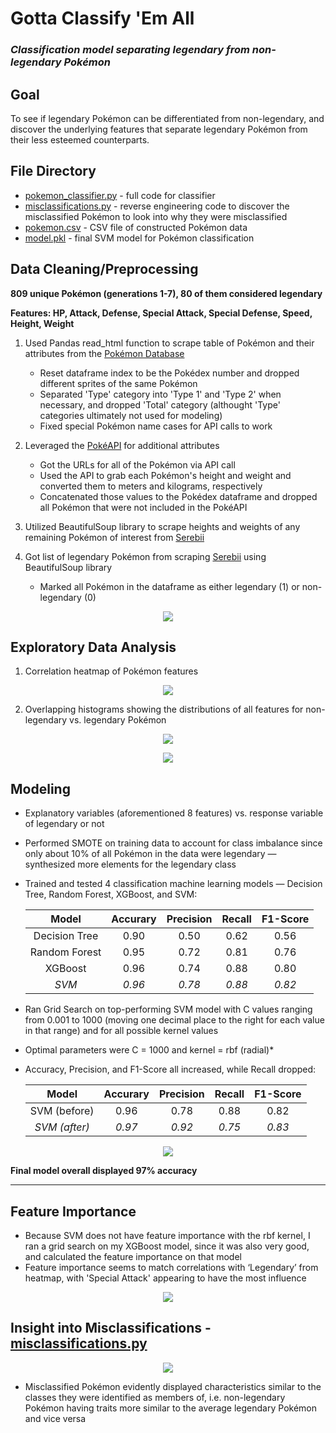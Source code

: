 # Gotta Classify 'Em All
### _Classification model separating legendary from non-legendary Pokémon_

## Goal
To see if legendary Pokémon can be differentiated from non-legendary, and discover the underlying features that separate legendary Pokémon from their less esteemed counterparts.

## File Directory
* [pokemon_classifier.py](https://github.com/ralterman/gotta_classify_em_all/blob/master/pokemon_classifier.py "pokemon_classifier.py File") - full code for classifier
* [misclassifications.py](https://github.com/ralterman/gotta_classify_em_all/blob/master/misclassifications.py "misclassifications File") - reverse engineering code to discover the misclassified Pokémon to look into why they were misclassified
* [pokemon.csv](https://github.com/ralterman/gotta_classify_em_all/blob/master/pokemon.csv "Pokémon CSV") - CSV file of constructed Pokémon data
* [model.pkl](https://github.com/ralterman/gotta_classify_em_all/blob/master/model.pkl "Final Model File") - final SVM model for Pokémon classification

## Data Cleaning/Preprocessing
__809 unique Pokémon (generations 1-7), 80 of them considered legendary__

__Features: HP, Attack, Defense, Special Attack, Special Defense, Speed, Height, Weight__
1. Used Pandas read_html function to scrape table of Pokémon and their attributes from the [Pokémon Database](https://pokemondb.net/pokedex/all "Pokémon Database")
   * Reset dataframe index to be the Pokédex number and dropped different sprites of the same Pokémon
   * Separated 'Type' category into 'Type 1' and 'Type 2' when necessary, and dropped 'Total' category (althought 'Type' categories            ultimately not used for modeling)
   * Fixed special Pokémon name cases for API calls to work
2. Leveraged the [PokéAPI](https://pokeapi.co/docs/v2.html "PokéAPI") for additional attributes
   * Got the URLs for all of the Pokémon via API call
   * Used the API to grab each Pokémon's height and weight and converted them to meters and kilograms, respectively
   * Concatenated those values to the Pokédex dataframe and dropped all Pokémon that were not included in the PokéAPI
3. Utilized BeautifulSoup library to scrape heights and weights of any remaining Pokémon of interest from [Serebii](https://www.serebii.net/pokemon/ "Serebii")

4. Got list of legendary Pokémon from scraping [Serebii](https://www.serebii.net/pokemon/legendary.shtml "Serebii Legendaries") using        BeautifulSoup library
   * Marked all Pokémon in the dataframe as either legendary (1) or non-legendary (0)

<p align="center"><img src="https://github.com/ralterman/pokemon_classifier/blob/master/images/data.png"></p>

## Exploratory Data Analysis
1. Correlation heatmap of Pokémon features
  <p align="center"><img src="https://github.com/ralterman/pokemon_classifier/blob/master/images/heatmap.png"></p>

2. Overlapping histograms showing the distributions of all features for non-legendary vs. legendary Pokémon
  <p align="center"><img src="https://github.com/ralterman/pokemon_classifier/blob/master/images/histograms1.png"></p>
  <p align="center"><img src="https://github.com/ralterman/pokemon_classifier/blob/master/images/histograms2.png"></p>

## Modeling
* Explanatory variables (aforementioned 8 features) vs. response variable of legendary or not
* Performed SMOTE on training data to account for class imbalance since only about 10% of all Pokémon in the data were legendary —           synthesized more elements for the legendary class
* Trained and tested 4 classification machine learning models — Decision Tree, Random Forest, XGBoost, and SVM:

    | Model         | Accurary | Precision | Recall | F1-Score |
    |:-------------:|:--------:|:---------:|:------:|:--------:|
    | Decision Tree | 0.90     | 0.50      | 0.62   | 0.56     |
    | Random Forest | 0.95     | 0.72      | 0.81   | 0.76     |
    | XGBoost       | 0.96     | 0.74      | 0.88   | 0.80     |
    | _SVM_         | _0.96_   | _0.78_    | _0.88_ | _0.82_   |


* Ran Grid Search on top-performing SVM model with C values ranging from 0.001 to 1000 (moving one decimal place to the right for each       value in that range) and for all possible kernel values
* Optimal parameters were C = 1000 and kernel = rbf (radial)*
* Accuracy, Precision, and F1-Score all increased, while Recall dropped:

    | Model         | Accurary | Precision | Recall | F1-Score |
    |:-------------:|:--------:|:---------:|:------:|:--------:|
    | SVM (before)  | 0.96     | 0.78      | 0.88   | 0.82     |
    | _SVM (after)_ | _0.97_   | _0.92_    | _0.75_ | _0.83_   |

<p align="center"><img src="https://github.com/ralterman/pokemon_classifier/blob/master/images/confusion_matrix.png"></p>

__Final model overall displayed 97% accuracy__

---

## Feature Importance
* Because SVM does not have feature importance with the rbf kernel, I ran a grid search on my XGBoost model, since it was also very good,   and calculated the feature importance on that model
* Feature importance seems to match correlations with ‘Legendary’ from heatmap, with 'Special Attack' appearing to have the most influence

<p align="center"><img src="https://github.com/ralterman/pokemon_classifier/blob/master/images/feature_importance.png"></p>

## Insight into Misclassifications - [misclassifications.py](https://github.com/ralterman/gotta_classify_em_all/blob/master/misclassifications.py "Misclassifications")

<p align="center"><img src="https://github.com/ralterman/pokemon_classifier/blob/master/images/misclassifications.png"></p>

* Misclassified Pokémon evidently displayed characteristics similar to the classes they were identified as members of, i.e. non-legendary   Pokémon having traits more similar to the average legendary Pokémon and vice versa
